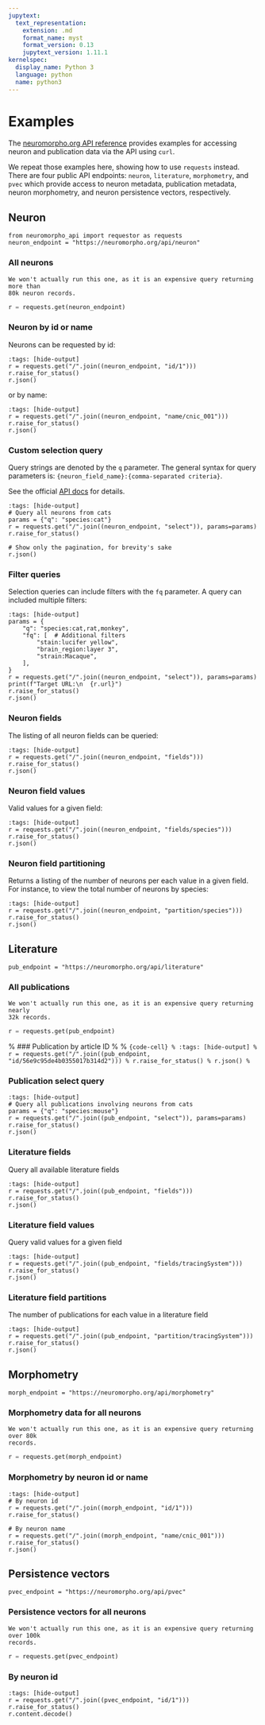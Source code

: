 ```yaml
---
jupytext:
  text_representation:
    extension: .md
    format_name: myst
    format_version: 0.13
    jupytext_version: 1.11.1
kernelspec:
  display_name: Python 3
  language: python
  name: python3
---
```


# Examples

The [neuromorpho.org API reference](https://neuromorpho.org/apiReference.html)
provides examples for accessing neuron and publication data via the API using
`curl`.

We repeat those examples here, showing how to use `requests` instead.
There are four public API endpoints: `neuron`, `literature`, `morphometry`, and
`pvec` which provide access to neuron metadata, publication metadata, neuron
morphometry, and neuron persistence vectors, respectively.

## Neuron

```{code-cell}
from neuromorpho_api import requestor as requests
neuron_endpoint = "https://neuromorpho.org/api/neuron"
```

### All neurons

```{note}
We won't actually run this one, as it is an expensive query returning more than
80k neuron records.
```

```python
r = requests.get(neuron_endpoint)
```

### Neuron by id or name

Neurons can be requested by id:

```{code-cell}
:tags: [hide-output]
r = requests.get("/".join((neuron_endpoint, "id/1")))
r.raise_for_status()
r.json()
```

or by name:

```{code-cell}
:tags: [hide-output]
r = requests.get("/".join((neuron_endpoint, "name/cnic_001")))
r.raise_for_status()
r.json()
```

### Custom selection query

Query strings are denoted by the `q` parameter. The general syntax for query
parameters is: `{neuron_field_name}:{comma-separated criteria}`.

See the official [API docs](https://neuromorpho.org/apiReference.html#neuron-query)
for details.

```{code-cell}
:tags: [hide-output]
# Query all neurons from cats
params = {"q": "species:cat"}
r = requests.get("/".join((neuron_endpoint, "select")), params=params)
r.raise_for_status()

# Show only the pagination, for brevity's sake
r.json()
```

### Filter queries

Selection queries can include filters with the `fq` parameter.
A query can included multiple filters:

```{code-cell}
:tags: [hide-output]
params = {
    "q": "species:cat,rat,monkey",
    "fq": [  # Additional filters
        "stain:lucifer yellow",
        "brain_region:layer 3",
        "strain:Macaque",
    ],
}
r = requests.get("/".join((neuron_endpoint, "select")), params=params)
print(f"Target URL:\n  {r.url}")
r.raise_for_status()
r.json()
```

### Neuron fields

The listing of all neuron fields can be queried:

```{code-cell}
:tags: [hide-output]
r = requests.get("/".join((neuron_endpoint, "fields")))
r.raise_for_status()
r.json()
```

### Neuron field values

Valid values for a given field:

```{code-cell}
:tags: [hide-output]
r = requests.get("/".join((neuron_endpoint, "fields/species")))
r.raise_for_status()
r.json()
```

### Neuron field partitioning

Returns a listing of the number of neurons per each value in a given field.
For instance, to view the total number of neurons by species:

```{code-cell}
:tags: [hide-output]
r = requests.get("/".join((neuron_endpoint, "partition/species")))
r.raise_for_status()
r.json()
```

## Literature

```{code-cell}
pub_endpoint = "https://neuromorpho.org/api/literature"
```

### All publications

```{note}
We won't actually run this one, as it is an expensive query returning nearly
32k records.
```

```python
r = requests.get(pub_endpoint)
```

% ### Publication by article ID
% 
% ```{code-cell}
% :tags: [hide-output]
% r = requests.get("/".join((pub_endpoint, "id/56e9c95de4b0355017b314d2")))
% r.raise_for_status()
% r.json()
% ```

### Publication select query

```{code-cell}
:tags: [hide-output]
# Query all publications involving neurons from cats
params = {"q": "species:mouse"}
r = requests.get("/".join((pub_endpoint, "select")), params=params)
r.raise_for_status()
r.json()
```

### Literature fields

Query all available literature fields

```{code-cell}
:tags: [hide-output]
r = requests.get("/".join((pub_endpoint, "fields")))
r.raise_for_status()
r.json()
```

### Literature field values

Query valid values for a given field

```{code-cell}
:tags: [hide-output]
r = requests.get("/".join((pub_endpoint, "fields/tracingSystem")))
r.raise_for_status()
r.json()
```

### Literature field partitions

The number of publications for each value in a literature field

```{code-cell}
:tags: [hide-output]
r = requests.get("/".join((pub_endpoint, "partition/tracingSystem")))
r.raise_for_status()
r.json()
```

## Morphometry

```{code-cell}
morph_endpoint = "https://neuromorpho.org/api/morphometry"
```

### Morphometry data for all neurons

```{note}
We won't actually run this one, as it is an expensive query returning over 80k
records.
```

```python
r = requests.get(morph_endpoint)
```

### Morphometry by neuron id or name

```{code-cell}
:tags: [hide-output]
# By neuron id
r = requests.get("/".join((morph_endpoint, "id/1")))
r.raise_for_status()

# By neuron name
r = requests.get("/".join((morph_endpoint, "name/cnic_001")))
r.raise_for_status()
r.json()
```

## Persistence vectors

```{code-cell}
pvec_endpoint = "https://neuromorpho.org/api/pvec"
```

### Persistence vectors for all neurons

```{note}
We won't actually run this one, as it is an expensive query returning over 100k
records.
```

```python
r = requests.get(pvec_endpoint)
```

### By neuron id

```{code-cell}
:tags: [hide-output]
r = requests.get("/".join((pvec_endpoint, "id/1")))
r.raise_for_status()
r.content.decode()
```

